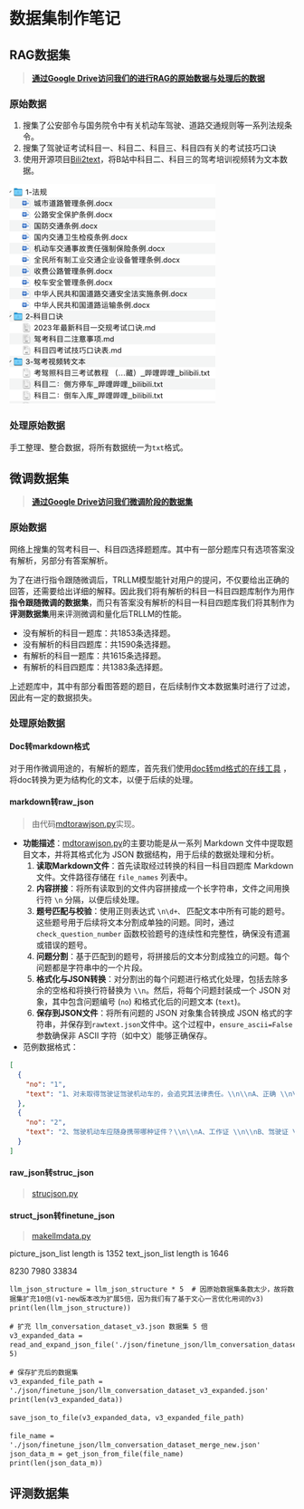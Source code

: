 # 数据集制作笔记

## RAG数据集

> **[通过Google Drive访问我们的进行RAG的原始数据与处理后的数据](https://drive.google.com/drive/folders/1byb6ygquCQe9joAHZayYF1SUat3q8lKN?usp=sharing)**

### 原始数据

1. 搜集了公安部令与国务院令中有关机动车驾驶、道路交通规则等一系列法规条令。
2. 搜集了驾驶证考试科目一、科目二、科目三、科目四有关的考试技巧口诀
3. 使用开源项目[Bili2text](https://github.com/lanbinshijie/bili2text)，将B站中科目二、科目三的驾考培训视频转为文本数据。

![rag_raw_data.png](../assets/rag_raw_data.png)

### 处理原始数据

手工整理、整合数据，将所有数据统一为`txt`格式。

## 微调数据集

> **[通过Google Drive访问我们微调阶段的数据集](https://drive.google.com/drive/folders/1g0N1qDH0WYPYmCthUZdDtVSolfOKo-UH?usp=sharing)**

### 原始数据

网络上搜集的驾考科目一、科目四选择题题库。其中有一部分题库只有选项答案没有解析，另部分有答案解析。

为了在进行指令跟随微调后，TRLLM模型能针对用户的提问，不仅要给出正确的回答，还需要给出详细的解释。因此我们将有解析的科目一科目四题库制作为用作
**指令跟随微调的数据集**，而只有答案没有解析的科目一科目四题库我们将其制作为**评测数据集**用来评测微调和量化后TRLLM的性能。

- 没有解析的科目一题库：共1853条选择题。
- 没有解析的科目四题库：共1590条选择题。
- 有解析的科目一题库：共1615条选择题。
- 有解析的科目四题库：共1383条选择题。

上述题库中，其中有部分看图答题的题目，在后续制作文本数据集时进行了过滤，因此有一定的数据损失。

### 处理原始数据

#### Doc转markdown格式

对于用作微调用途的，有解析的题库，首先我们使用[doc转md格式的在线工具](https://products.aspose.app/words/conversion/word-to-md)
，将doc转换为更为结构化的文本，以便于后续的处理。

#### markdown转raw_json

> 由代码[mdtorawjson.py](mdtorawjson.py)实现。

- **功能描述**：[mdtorawjson.py](mdtorawjson.py)的主要功能是从一系列 Markdown 文件中提取题目文本，并将其格式化为 JSON
  数据结构，用于后续的数据处理和分析。
    1. **读取Markdown文件**：首先读取经过转换的科目一科目四题库 Markdown 文件。文件路径存储在 `file_names` 列表中。
    2. **内容拼接**：将所有读取到的文件内容拼接成一个长字符串，文件之间用换行符 `\n` 分隔，以便后续处理。
    3. **题号匹配与校验**：使用正则表达式 `\n\d+、`
       匹配文本中所有可能的题号。这些题号用于后续将文本分割成单独的问题。同时，通过 `check_question_number`
       函数校验题号的连续性和完整性，确保没有遗漏或错误的题号。
    4. **问题分割**：基于匹配到的题号，将拼接后的文本分割成独立的问题。每个问题都是字符串中的一个片段。
    5. **格式化与JSON转换**：对分割出的每个问题进行格式化处理，包括去除多余的空格和将换行符替换为 `\\n`。然后，将每个问题封装成一个
       JSON 对象，其中包含问题编号 (`no`) 和格式化后的问题文本 (`text`)。
    6. **保存到JSON文件**：将所有问题的 JSON 对象集合转换成 JSON
       格式的字符串，并保存到`rawtext.json`文件中。这个过程中，`ensure_ascii=False` 参数确保非 ASCII 字符（如中文）能够正确保存。
- 范例数据格式：

```json
[
  {
    "no": "1",
    "text": "1、对未取得驾驶证驾驶机动车的，会追究其法律责任。\\n\\nA、正确 \\n\\nB、错误 \\n\\n【答案】A \\n\\n【技巧 1】无证禁止驾车，违反依法追责。\\n\\n【技巧 2】解析：未取得驾驶证驾驶机动车，属于“无证驾驶”，将依法追究 法律责任。\\n\\n【讲解 1】本题主要考察无证驾驶的处罚。未取得驾驶证驾驶机动车属于违法 行为，将依法追究法律责任。因此选择“正确”。 \\n\\n【讲解 2】相关法规参考：《道路交通安全法》第九十九条，未取得机动车驾驶证、机动车驾驶证被吊销或者机动车驾驶证被暂扣期间驾驶机动车的，由公 安机关交通管理部门处二百元以上二千元以下罚款，可以并处十五日以下拘留。"
  },
  {
    "no": "2",
    "text": "2、驾驶机动车应随身携带哪种证件？\\n\\nA、工作证 \\n\\nB、驾驶证 \\n\\nC、身份证 \\n\\nD、职业资格证\\n\\n【答案】B \\n\\n【技巧 1】两证两标一号牌，不带扣车还罚款。\\n\\n【技巧 2】解析：驾驶机动车应随车携带机动车行驶证、驾驶证，无论是电子 版，还是纸质版，都需要随车携带。\\n\\n【讲解 1】本题主要考察机动车上路行驶条件。驾驶机动车上路行驶应随车携 带驾驶证、行驶证。因此选择“驾驶证”。 \\n\\n【讲解 2】相关法规参考：《道路交通安全法》第十九条，驾驶人应当按照驾 驶证载明的准驾车型驾驶机动车；驾驶机动车时，应当随身携带机动车驾驶 证。"
  }
]
```

#### raw_json转struc_json

> [strucjson.py](strucjson.py)

#### struct_json转finetune_json

> [makellmdata.py](makellmdata.py)



picture_json_list length is 1352
text_json_list length is 1646

8230
7980
33834

```
llm_json_structure = llm_json_structure * 5  # 因原始数据集条数太少，故将数据集扩充10倍(v1-new版本改为扩展5倍，因为我们有了基于文心一言优化用词的v3)
print(len(llm_json_structure))

# 扩充 llm_conversation_dataset_v3.json 数据集 5 倍
v3_expanded_data = read_and_expand_json_file('./json/finetune_json/llm_conversation_dataset_v3.json', 5)

# 保存扩充后的数据集
v3_expanded_file_path = './json/finetune_json/llm_conversation_dataset_v3_expanded.json'
print(len(v3_expanded_data))

save_json_to_file(v3_expanded_data, v3_expanded_file_path)

file_name = './json/finetune_json/llm_conversation_dataset_merge_new.json'
json_data_m = get_json_from_file(file_name)
print(len(json_data_m))
```

## 评测数据集